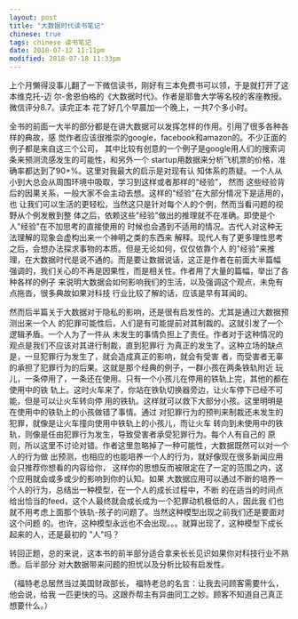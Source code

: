 ```yaml
---
layout: post
title: "大数据时代读书笔记"
chinese: true
tags: chinese 读书笔记
date: 2018-07-12 11:11pm
modified: 2018-07-18 11:33pm
---
```


上个月懒得没事儿翻了一下微信读书，刚好有三本免费书可以领，于是就打开了这本维克托-迈
尔-舍恩伯格的《大数据时代》。作者是耶鲁大学等名校的客座教授。微信评分8.7。读完正本
花了好几个早晨加一个晚上，一共7个多小时。

全书的前面一大半的部分都是在讲大数据可以发挥怎样的作用。引用了很多各种各样的典故，感
觉作者应该很推崇的google，facebook和amazon的。不少正面的例子都是来自这三个公司，
其中比较有创意的一个例子是google用人们的搜索词条来预测流感发生的可能性，和另外一个
startup用数据来分析飞机票的价格，准确率都达到了90+%。这里对我最大的启示是对现有认
知体系的质疑。一个人从小到大总会从周围环境中吸取，学习到这样或者那样的"经验"， 然而
这些经验背后的因果关系，一般大家不会主动去想。这样的"经验"在大部分情况下是适用的，也
让我们可以生活的更轻松，当然这只是针对每个人的个例，然而当看问题的视野从个例发散到整
体之后，依赖这些"经验"做出的推理就不在准确。即使是个人"经验"在不加思考的直接使用的
时候也会遇到不适用的情况。古代人对这种无法理解的现象会虚构出来一个神明之类的东西来
解释。现代人有了更多理性思考之后，会想办法探求事物的本质。但是无论如何，仅仅依靠个人
的"经验"来推理，在大数据时代是说不通的。而是要让数据说话，这正是作者在前面大半篇幅
强调的，我们关心的不再是因果性，而是相关性。作者用了大量的篇幅，举出了各种各样的例子
来说明大数据会如何影响我们的生活，以及强调这个观点，未免有点拖沓，很多典故如果对科技
行业比较了解的话，应该是早有耳闻的。

然而后半篇关于大数据对于隐私的影响，还是很有启发性的。尤其是通过大数据预测出来一个人
的犯罪可能性后，人们是有可能提前对其制裁的。这就引发了一个逻辑矛盾。一个人为了一件从
未发生的事情负担上了责任。作者对于这种情况的观点是我们不应该对其进行制裁，直到犯罪行
为真正的发生了。这种立场的缺点是，一旦犯罪行为发生了，就会造成真正的影响，就会有受害
者，而受害者无辜的承担了犯罪行为的后果。这就是那个经典的例子，一群小孩在两条铁轨附近
玩儿，一条停用了，一条还在使用。只有一个小孩儿在停用的铁轨上完，其他的都在使用中的铁
轨上。这时火车来了，你站在铁轨切换器旁边，让火车停下已经不可能，但是可以让火车转向停
用的铁轨。这样就可以救下大部分小孩。这里明明是在使用中的铁轨上的小孩做错了事情。通过
对犯罪行为的预判来制裁还未发生的犯罪，就像是让火车撞向使用中铁轨上的小孩儿，而让火车
转向到未使用中的铁轨，则像是任由犯罪行为发生，导致受害者承受犯罪行为。每个人有自己的
原则，所以这里不讨论对错。作者这里忽略掉了一种可能性，大数据既然可以对一个人的行为做
出预测，也相应的也能培养一个人的行为，就好像现在很多新闻应用会只推荐你想看的内容给你，
这样你的思想反而被限定在了一定的范围之内，这个应用就会或多或少的影响到你的认知。如果
大数据应用可以通过不断的培养一个人的行为，总结出一种模型，在一个人的成长过程中，不断
的在适当的时间点给出恰当的feed，这个人最终就会成长成为一个犯罪动机极低的人，因此我
们也就不用考虑上面那个铁轨-孩子的问题了。当然这种模型出现之前我们还是要面对这个问题
的。也许，这种模型永远也不会出现。。。就算出现了，这种模型下成长起来的人，还是最初的
"人"吗？

转回正题，总的来说，这本书的前半部分适合拿来长长见识如果你对科技行业不熟悉。后半部分
对大数据带来问题的担忧以及分析比较有启发性。

（福特老总居然当过美国财政部长， 福特老总的名言：让我去问顾客需要什么，他会说，给我
一匹更快的马。这跟乔帮主有异曲同工之妙。顾客不知道自己真正想要什么。）
